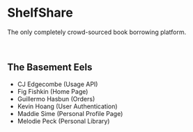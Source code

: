 # ShelfShare

The only completely crowd-sourced book borrowing platform.

<br>

##  The Basement Eels
- CJ Edgecombe (Usage API)
- Fig Fishkin (Home Page)
- Guillermo Hasbun (Orders)
- Kevin Hoang (User Authentication)
- Maddie Sime (Personal Profile Page)
- Melodie Peck (Personal Library)

<br>